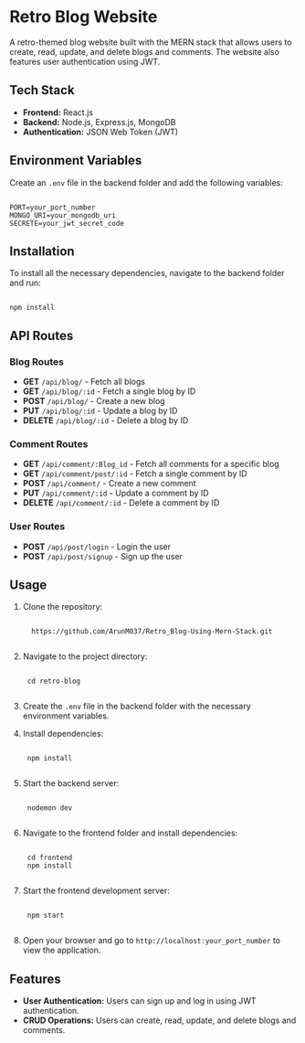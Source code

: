 # Retro Blog Website

A retro-themed blog website built with the MERN stack that allows users to create, read, update, and delete blogs and comments. The website also features user authentication using JWT.

## Tech Stack

- **Frontend:** React.js
- **Backend:** Node.js, Express.js, MongoDB
- **Authentication:** JSON Web Token (JWT)

## Environment Variables

Create an `.env` file in the backend folder and add the following variables:
<pre><code>
PORT=your_port_number
MONGO_URI=your_mongodb_uri
SECRETE=your_jwt_secret_code
</code></pre>

## Installation

To install all the necessary dependencies, navigate to the backend folder and run:

<pre><code>
npm install
</code></pre>

## API Routes

### Blog Routes

- **GET** `/api/blog/` - Fetch all blogs
- **GET** `/api/blog/:id` - Fetch a single blog by ID
- **POST** `/api/blog/` - Create a new blog
- **PUT** `/api/blog/:id` - Update a blog by ID
- **DELETE** `/api/blog/:id` - Delete a blog by ID

### Comment Routes

- **GET** `/api/comment/:Blog_id` - Fetch all comments for a specific blog
- **GET** `/api/comment/post/:id` - Fetch a single comment by ID
- **POST** `/api/comment/` - Create a new comment
- **PUT** `/api/comment/:id` - Update a comment by ID
- **DELETE** `/api/comment/:id` - Delete a comment by ID

### User Routes

- **POST** `/api/post/login` - Login the user
- **POST** `/api/post/signup` - Sign up the user

## Usage

1. Clone the repository:
    <pre><code>
     https://github.com/ArunM037/Retro_Blog-Using-Mern-Stack.git
    </code></pre>

2. Navigate to the project directory:
    <pre><code>
    cd retro-blog
    </code></pre>

3. Create the `.env` file in the backend folder with the necessary environment variables.

4. Install dependencies:
    <pre><code>
    npm install
    </code></pre>

5. Start the backend server:
    <pre><code>
    nodemon dev
    </code></pre>

6. Navigate to the frontend folder and install dependencies:
    <pre><code>
    cd frontend
    npm install
    </code></pre>

7. Start the frontend development server:
    <pre><code>
    npm start
    </code></pre>

8. Open your browser and go to `http://localhost:your_port_number` to view the application.

## Features

- **User Authentication:** Users can sign up and log in using JWT authentication.
- **CRUD Operations:** Users can create, read, update, and delete blogs and comments.
